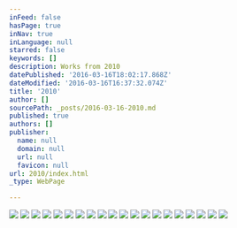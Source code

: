```yaml
---
inFeed: false
hasPage: true
inNav: true
inLanguage: null
starred: false
keywords: []
description: Works from 2010
datePublished: '2016-03-16T18:02:17.868Z'
dateModified: '2016-03-16T16:37:32.074Z'
title: '2010'
author: []
sourcePath: _posts/2016-03-16-2010.md
published: true
authors: []
publisher:
  name: null
  domain: null
  url: null
  favicon: null
url: 2010/index.html
_type: WebPage

---
```

![](https://the-grid-user-content.s3-us-west-2.amazonaws.com/15d4ff5d-18e4-4286-ac58-0e4fa175504c.png)
![](https://the-grid-user-content.s3-us-west-2.amazonaws.com/a5df9b12-4640-4e72-b0df-c03b2cce6644.jpg)
![](https://the-grid-user-content.s3-us-west-2.amazonaws.com/fc0b9f99-c6ab-4875-8700-e955c0bd91fe.jpg)
![](https://the-grid-user-content.s3-us-west-2.amazonaws.com/e0e5df24-735b-49ea-bb4a-701e0f185455.jpg)
![](https://the-grid-user-content.s3-us-west-2.amazonaws.com/1fd5b094-0118-410c-8242-df421818909b.jpg)
![](https://the-grid-user-content.s3-us-west-2.amazonaws.com/0fd02357-d31a-4d6d-8a1c-b0f5aac42759.jpg)
![](https://the-grid-user-content.s3-us-west-2.amazonaws.com/9fd11a99-9a88-4080-83bf-4fc1f01222ef.png)
![](https://the-grid-user-content.s3-us-west-2.amazonaws.com/413acd07-5ea8-4cc0-9ce8-2c16a25227a8.png)
![](https://the-grid-user-content.s3-us-west-2.amazonaws.com/1a5896e9-f42d-4ae0-9e7d-13bdb32c9a88.png)
![](https://the-grid-user-content.s3-us-west-2.amazonaws.com/5d592094-9cf2-416f-b2c0-14b3ebc586f1.png)
![](https://the-grid-user-content.s3-us-west-2.amazonaws.com/f36cfb1c-977c-4797-ad18-bfe2cb20374c.png)
![](https://the-grid-user-content.s3-us-west-2.amazonaws.com/fb6086f6-faf8-463d-a277-051cb8d8e6a1.png)
![](https://the-grid-user-content.s3-us-west-2.amazonaws.com/24079a7c-0c0a-4636-9fcb-4e4e9b60f614.png)
![](https://the-grid-user-content.s3-us-west-2.amazonaws.com/9b69707c-62a3-4867-b8b5-9f46409d4d0a.png)
![](https://the-grid-user-content.s3-us-west-2.amazonaws.com/10ab6813-3b07-4131-996a-fd80d34e84f0.png)
![](https://the-grid-user-content.s3-us-west-2.amazonaws.com/7fc27e2f-7a14-4e10-8a9e-9876020f6706.png)
![](https://the-grid-user-content.s3-us-west-2.amazonaws.com/e2e52c9d-aae5-440f-9be5-117ccf32f4b4.png)
![](https://the-grid-user-content.s3-us-west-2.amazonaws.com/ba82fed4-61b7-4238-9e46-f186538f1ab8.png)
![](https://the-grid-user-content.s3-us-west-2.amazonaws.com/4aeb005f-f626-4034-ad6d-df748ba83202.png)
![](https://the-grid-user-content.s3-us-west-2.amazonaws.com/8dd8fedd-bfc6-4c76-8893-11b154b4a5bd.png)